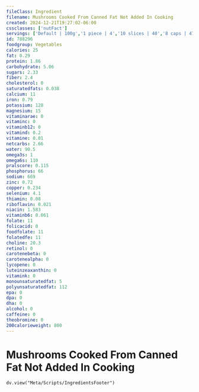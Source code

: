 ```yaml
---
fileClass: Ingredient
filename: Mushrooms Cooked From Canned Fat Not Added In Cooking
created: 2024-12-21T19:27:02-06:00
cssclasses: ['nutFact']
servings: ['Default | 100g','1 piece | 4','10 slices | 40','8 caps | 47','1 small | 7','1 medium | 12','1 large | 16','1 cup | 156','1 2 oz can yields | 57']
id: 788296
foodgroup: Vegetables
calories: 25
fat: 0.29
protein: 1.86
carbohydrate: 5.06
sugars: 2.33
fiber: 2.4
cholesterol: 0
saturatedfats: 0.038
calcium: 11
iron: 0.79
potassium: 128
magnesium: 15
vitaminarae: 0
vitaminc: 0
vitaminb12: 0
vitamind: 0.2
vitamine: 0.01
netcarbs: 2.66
water: 90.5
omega3s: 1
omega6s: 110
pralscore: 0.115
phosphorus: 66
sodium: 669
zinc: 0.72
copper: 0.234
selenium: 4.1
thiamin: 0.08
riboflavin: 0.021
niacin: 1.583
vitaminb6: 0.061
folate: 11
folicacid: 0
foodfolate: 11
folatedfe: 11
choline: 20.3
retinol: 0
carotenebeta: 0
carotenealpha: 0
lycopene: 0
luteinzeaxanthin: 0
vitamink: 0
monounsaturatedfat: 5
polyunsaturatedfat: 112
epa: 0
dpa: 0
dha: 0
alcohol: 0
caffeine: 0
theobromine: 0
200calorieweight: 800
---
```


# Mushrooms Cooked From Canned Fat Not Added In Cooking

```dataviewjs
dv.view("Meta/Scripts/IngredientsFooter")
```